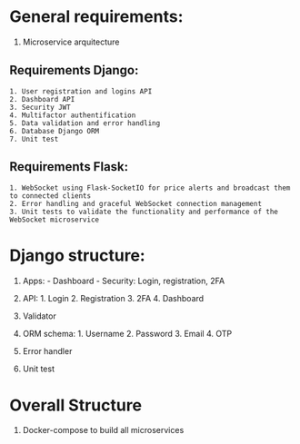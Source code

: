 # General requirements:
  1. Microservice arquitecture

  ## Requirements Django:
    1. User registration and logins API
    2. Dashboard API
    3. Security JWT
    4. Multifactor authentification
    5. Data validation and error handling
    6. Database Django ORM
    7. Unit test

  ## Requirements Flask:
    1. WebSocket using Flask-SocketIO for price alerts and broadcast them to connected clients
    2. Error handling and graceful WebSocket connection management
    3. Unit tests to validate the functionality and performance of the WebSocket microservice


# Django structure:
  1. Apps:
    - Dashboard
    - Security: Login, registration, 2FA
  2. API:
    1. Login
    2. Registration
    3. 2FA
    4. Dashboard
  3. Validator
  4. ORM schema:
    1. Username
    2. Password
    3. Email
    4. OTP

  5. Error handler
  6. Unit test

# Overall Structure
  1. Docker-compose to build all microservices
